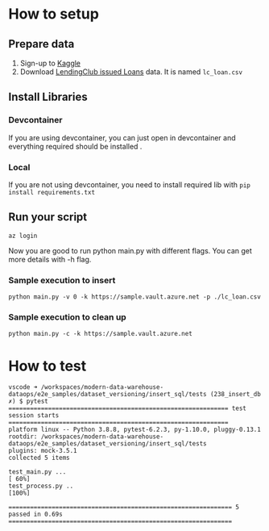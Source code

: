 # How to setup

## Prepare data
1. Sign-up to [Kaggle](https://www.kaggle.com/)
1. Download [LendingClub issued Loans](https://www.kaggle.com/husainsb/lendingclub-issued-loans?select=lc_loan.csv) data. It is named `lc_loan.csv`

## Install Libraries
### Devcontainer
If you are using devcontainer, you can just open in devcontainer and everything required should be installed .

### Local
If you are not using devcontainer, you need to install required lib with ```pip install requirements.txt```

## Run your script
```az login```

Now you are good to run python main.py with different flags. You can get more details with -h flag.

### Sample execution to insert
```python main.py -v 0 -k https://sample.vault.azure.net -p ./lc_loan.csv```

### Sample execution to clean up
```python main.py -c -k https://sample.vault.azure.net```

# How to test
```
vscode ➜ /workspaces/modern-data-warehouse-dataops/e2e_samples/dataset_versioning/insert_sql/tests (238_insert_db ✗) $ pytest
============================================================= test session starts =============================================================
platform linux -- Python 3.8.8, pytest-6.2.3, py-1.10.0, pluggy-0.13.1
rootdir: /workspaces/modern-data-warehouse-dataops/e2e_samples/dataset_versioning/insert_sql/tests
plugins: mock-3.5.1
collected 5 items

test_main.py ...                                                                                                                        [ 60%]
test_process.py ..                                                                                                                      [100%]

============================================================== 5 passed in 0.69s ==============================================================
```
